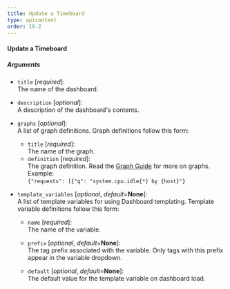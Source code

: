 ```yaml
---
title: Update a Timeboard
type: apicontent
order: 10.2
---
```


#### Update a Timeboard

##### Arguments

* `title` [*required*]:  
    The name of the dashboard.
* `description` [*optional*]:  
    A description of the dashboard's contents.
* `graphs` [*optional*]:  
    A list of graph definitions. Graph definitions follow this form:
    * `title` [*required*]:  
        The name of the graph.
    * `definition` [*required*]:  
    The graph definition. Read the [Graph Guide](/graphing/) for more on graphs. Example:  
    `{"requests": [{"q": "system.cpu.idle{*} by {host}"}`

* `template_variables` [*optional*, *default*=**None**]:  
    A list of template variables for using Dashboard templating. Template variable definitions follow this form:
    * `name` [*required*]:  
     The name of the variable.

    * `prefix` [*optional*, *default*=**None**]:  
    The tag prefix associated with the variable. Only tags with this prefix appear in the variable dropdown.

    * `default` [*optional*, *default*=**None**]:  
    The default value for the template variable on dashboard load.